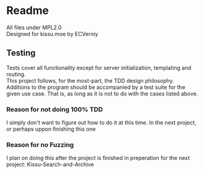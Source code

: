 # Readme
All files under MPL2.0<br/>
Designed for kissu.moe by ECVerniy

## Testing
Tests cover all functionality except for server initialization, templating and routing.<br/>
This project follows, for the most-part, the TDD design philosophy. Additions to the program should be accompanied by a test suite for the given use case. That is, as long as it is not to do with the cases listed above.<br/>
### Reason for not doing 100% TDD
I simply don't want to figure out how to do it at this time. In the next project, or perhaps uppon finishing this one
### Reason for no Fuzzing
I plan on doing this after the project is finished in preperation for the next project: Kissu-Search-and-Archive
